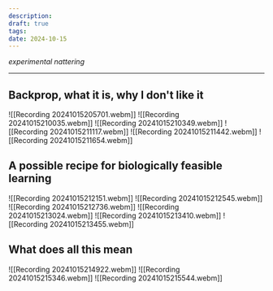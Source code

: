 ```yaml
---
description: 
draft: true
tags: 
date: 2024-10-15
---
```

*experimental nattering*

---
## Backprop, what it is, why I don't like it
![[Recording 20241015205701.webm]]
![[Recording 20241015210035.webm]]
![[Recording 20241015210349.webm]]
![[Recording 20241015211117.webm]]
![[Recording 20241015211442.webm]]
![[Recording 20241015211654.webm]]
## A possible recipe for biologically feasible learning
![[Recording 20241015212151.webm]]
![[Recording 20241015212545.webm]]
![[Recording 20241015212736.webm]]
![[Recording 20241015213024.webm]]
![[Recording 20241015213410.webm]]
![[Recording 20241015213455.webm]]
## What does all this mean
![[Recording 20241015214922.webm]]
![[Recording 20241015215346.webm]]
![[Recording 20241015215544.webm]]
